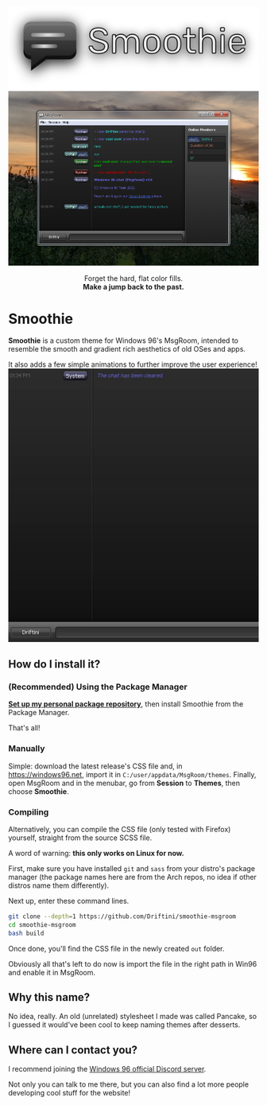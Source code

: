 <div align="center">
	<img src="https://raw.githubusercontent.com/Driftini/smoothie-msgroom/main/logo.png">
	<img src="https://raw.githubusercontent.com/Driftini/smoothie-msgroom/main/screenshot.png">
	<p>
		Forget the hard, flat color fills.<br>
		<b>Make a jump back to the past.</b>
	</p>
</div>


# Smoothie
**Smoothie** is a custom theme for Windows 96's MsgRoom, intended to resemble the smooth and gradient rich aesthetics of old OSes and apps.

It also adds a few simple animations to further improve the user experience!
![image](https://raw.githubusercontent.com/Driftini/smoothie-msgroom/main/cmdbox.gif)

## How do I install it?
### __(Recommended)__ Using the Package Manager
__**[Set up my personal package repository](https://github.com/Driftini/w96pkgs/blob/main/README.md)**__, then install Smoothie from the Package Manager.

That's all!

### Manually
Simple: download the latest release's CSS file and, in https://windows96.net, import it in `C:/user/appdata/MsgRoom/themes`.
Finally, open MsgRoom and in the menubar, go from **Session** to **Themes**, then choose **Smoothie**.

### Compiling
Alternatively, you can compile the CSS file (only tested with Firefox) yourself, straight from the source SCSS file.

A word of warning: **this only works on Linux for now.**

First, make sure you have installed `git` and `sass` from your distro's package manager (the package names here are from the Arch repos, no idea if other distros name them differently).

Next up, enter these command lines.

```bash
git clone --depth=1 https://github.com/Driftini/smoothie-msgroom
cd smoothie-msgroom
bash build
```

Once done, you'll find the CSS file in the newly created `out` folder.

Obviously all that's left to do now is import the file in the right path in Win96 and enable it in MsgRoom.

## Why this name?
No idea, really. An old (unrelated) stylesheet I made was called Pancake, so I guessed it would've been cool to keep naming themes after desserts.

## Where can I contact you?
I recommend joining the [Windows 96 official Discord server](https://discord.gg/KCTaM75).

Not only you can talk to me there, but you can also find a lot more people developing cool stuff for the website!
